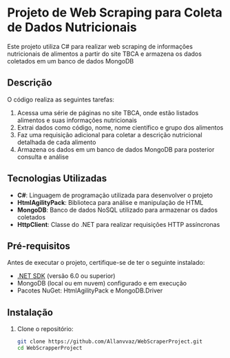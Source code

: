 # Projeto de Web Scraping para Coleta de Dados Nutricionais

Este projeto utiliza C# para realizar web scraping de informações nutricionais de alimentos a partir do site TBCA e armazena os dados coletados em um banco de dados MongoDB

## Descrição

O código realiza as seguintes tarefas:

1. Acessa uma série de páginas no site TBCA, onde estão listados alimentos e suas informações nutricionais
2. Extrai dados como código, nome, nome científico e grupo dos alimentos
3. Faz uma requisição adicional para coletar a descrição nutricional detalhada de cada alimento
4. Armazena os dados em um banco de dados MongoDB para posterior consulta e análise

## Tecnologias Utilizadas

- **C#**: Linguagem de programação utilizada para desenvolver o projeto
- **HtmlAgilityPack**: Biblioteca para análise e manipulação de HTML
- **MongoDB**: Banco de dados NoSQL utilizado para armazenar os dados coletados
- **HttpClient**: Classe do .NET para realizar requisições HTTP assíncronas

## Pré-requisitos

Antes de executar o projeto, certifique-se de ter o seguinte instalado:

- [.NET SDK](https://dotnet.microsoft.com/download/dotnet) (versão 6.0 ou superior)
- MongoDB (local ou em nuvem) configurado e em execução
- Pacotes NuGet: HtmlAgilityPack e MongoDB.Driver

## Instalação

1. Clone o repositório:

   ```bash
   git clone https://github.com/Allanvvaz/WebScraperProject.git
   cd WebScrapperProject
